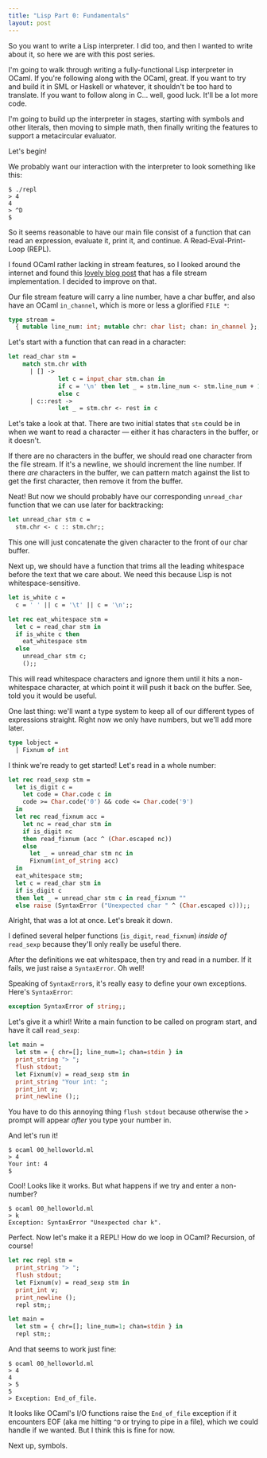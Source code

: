 ```yaml
---
title: "Lisp Part 0: Fundamentals"
layout: post
---
```


So you want to write a Lisp interpreter. I did too, and then I wanted to write
about it, so here we are with this post series.

I'm going to walk through writing a fully-functional Lisp interpreter in OCaml.
If you're following along with the OCaml, great. If you want to try and build
it in SML or Haskell or whatever, it shouldn't be too hard to translate. If
you want to follow along in C... well, good luck. It'll be a lot more code.

I'm going to build up the interpreter in stages, starting with symbols and
other literals, then moving to simple math, then finally writing the features
to support a metacircular evaluator.

Let's begin!

We probably want our interaction with the interpreter to look something like
this:

```
$ ./repl
> 4
4
> ^D
$
```

So it seems reasonable to have our main file consist of a function that can
read an expression, evaluate it, print it, and continue. A Read-Eval-Print-Loop
(REPL).

I found OCaml rather lacking in stream features, so I looked around the
internet and found this [lovely blog
post](http://troydm.github.io/blog/2014/03/29/writing-micro-compiler-in-ocaml/)
that has a file stream implementation. I decided to improve on that.

Our file stream feature will carry a line number, have a char buffer, and also
have an OCaml `in_channel`, which is more or less a glorified `FILE *`:

```ocaml
type stream =
  { mutable line_num: int; mutable chr: char list; chan: in_channel };;
```

Let's start with a function that can read in a character:

```ocaml
let read_char stm =
    match stm.chr with
      | [] ->
              let c = input_char stm.chan in
              if c = '\n' then let _ = stm.line_num <- stm.line_num + 1 in c
              else c
      | c::rest ->
              let _ = stm.chr <- rest in c
```

Let's take a look at that. There are two initial states that `stm` could be in
when we want to read a character &mdash; either it has characters in the
buffer, or it doesn't.

If there are no characters in the buffer, we should read one character from the
file stream. If it's a newline, we should increment the line number. If there
*are* characters in the buffer, we can pattern match against the list to get
the first character, then remove it from the buffer.

Neat! But now we should probably have our corresponding `unread_char` function
that we can use later for backtracking:

```ocaml
let unread_char stm c =
  stm.chr <- c :: stm.chr;;
```

This one will just concatenate the given character to the front of our char
buffer.

Next up, we should have a function that trims all the leading whitespace before
the text that we care about. We need this because Lisp is not
whitespace-sensitive.

```ocaml
let is_white c =
  c = ' ' || c = '\t' || c = '\n';;

let rec eat_whitespace stm =
  let c = read_char stm in
  if is_white c then
    eat_whitespace stm
  else
    unread_char stm c;
    ();;
```

This will read whitespace characters and ignore them until it hits a
non-whitespace character, at which point it will push it back on the buffer.
See, told you it would be useful.

One last thing: we'll want a type system to keep all of our different types of
expressions straight. Right now we only have numbers, but we'll add more later.

```ocaml
type lobject =
  | Fixnum of int
```

I think we're ready to get started! Let's read in a whole number:

```ocaml
let rec read_sexp stm =
  let is_digit c =
    let code = Char.code c in
    code >= Char.code('0') && code <= Char.code('9')
  in
  let rec read_fixnum acc =
    let nc = read_char stm in
    if is_digit nc
    then read_fixnum (acc ^ (Char.escaped nc))
    else
      let _ = unread_char stm nc in
      Fixnum(int_of_string acc)
  in
  eat_whitespace stm;
  let c = read_char stm in
  if is_digit c
  then let _ = unread_char stm c in read_fixnum ""
  else raise (SyntaxError ("Unexpected char " ^ (Char.escaped c)));;
```

Alright, that was a lot at once. Let's break it down.

I defined several helper functions (`is_digit`, `read_fixnum`) *inside of*
`read_sexp` because they'll only really be useful there.

After the definitions we eat whitespace, then try and read in a number. If it
fails, we just raise a `SyntaxError`. Oh well!

Speaking of `SyntaxError`s, it's really easy to define your own exceptions.
Here's `SyntaxError`:

```ocaml
exception SyntaxError of string;;
```

Let's give it a whirl! Write a main function to be called on program start, and
have it call `read_sexp`:

```ocaml
let main =
  let stm = { chr=[]; line_num=1; chan=stdin } in
  print_string "> ";
  flush stdout;
  let Fixnum(v) = read_sexp stm in
  print_string "Your int: ";
  print_int v;
  print_newline ();;
```

You have to do this annoying thing `flush stdout` because otherwise the `> `
prompt will appear *after* you type your number in.

And let's run it!

```
$ ocaml 00_helloworld.ml
> 4
Your int: 4
$
```

Cool! Looks like it works. But what happens if we try and enter a non-number?

```
$ ocaml 00_helloworld.ml
> k
Exception: SyntaxError "Unexpected char k".
```

Perfect. Now let's make it a REPL! How do we loop in OCaml? Recursion, of
course!

```ocaml
let rec repl stm =
  print_string "> ";
  flush stdout;
  let Fixnum(v) = read_sexp stm in
  print_int v;
  print_newline ();
  repl stm;;

let main =
  let stm = { chr=[]; line_num=1; chan=stdin } in
  repl stm;;
```

And that seems to work just fine:

```
$ ocaml 00_helloworld.ml
> 4
4
> 5
5
> Exception: End_of_file.
```

It looks like OCaml's I/O functions raise the `End_of_file` exception if it
encounters EOF (aka me hitting `^D` or trying to pipe in a file), which we
could handle if we wanted. But I think this is fine for now.

Next up, symbols.
